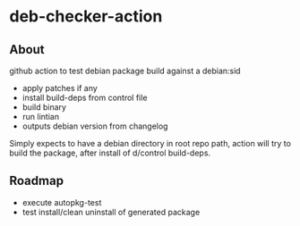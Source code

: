 # deb-checker-action

## About

github action to test debian package build against a debian:sid

* apply patches if any
* install build-deps from control file
* build binary
* run lintian
* outputs debian version from changelog

Simply expects to have a debian directory in root repo path, action will
try to build the package, after install of d/control build-deps.


## Roadmap

* execute autopkg-test
* test install/clean uninstall of generated package
